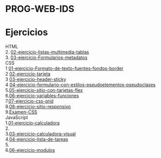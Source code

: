 # PROG-WEB-IDS

# Ejercicios
HTML
<br>
2. [02-ejercicio-listas-multimedia-tablas](/02-ejercicio-listas-multimedia-tablas/index.HTML)
<br>
3. [03-ejercicio-Formularios-metadatos](/03-ejercicio-Formularios-metadatos/index.HTML)
<br>
CSS
<br>
1 [01-ejercicio-Formato-de-texto-fuentes-fondos-border](/01-ejercicio-Formato-de-texto-fuentes-fondos-border/index.HTML)
<br>
2 [02-ejercicio-tarjeta](/02-ejercicio-tarjeta/index.HTML)
<br>
3 [03-ejercicio-header-sticky](/03-ejercicio-header-sticky/index.HTML)
<br>
4 [04-ejercicio-formulario-con-estilos-pseudoelementos-pseudoclases](/04-ejercicio-formulario-con-estilos-pseudoelementos-pseudoclases/index.HTML)
<br>
5.[05-ejercicio-sitio-con-tarjetas-flex](/05-ejercicio-sitio-con-tarjetas-flex/index.HTML)
<br>
6.[06-ejercicio-variables-funciones](/06-ejercicio-variables-funciones/index.HTML)
<br>
7.[07-ejercicio-css-grid](/07-ejercicio-css-grid/index.HTML)
<br>
8.[08-ejercicio-sitio-responsivo](/08-ejercicio-sitio-responsivo/index.HTML)
<br>
9.[Examen-CSS](/examen-CSS/index.HTML)
<br>
JavaScript
<br>
1.[01-ejercicio-calculadora](/01-ejercicio-calculadora/index.HTML)
<br>
2.
<br>
3.[03-ejercicio-calculadora-visual](/03-ejercicio-calculadora-visual/index.html)
<br>
4.[04-ejercicio-lista-de-tareas](/04-ejercicio-lista-de-tareas/index.html)
<br>
5.
<br>
6.[06-ejercicio-modulos](/06-ejercicio-modulos/index.html)
